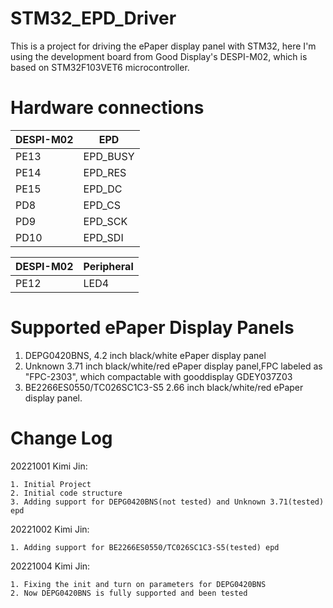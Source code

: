 # STM32_EPD_Driver
This is a project for driving the ePaper display panel with STM32, here I'm using the development board from Good Display's DESPI-M02, which is based on STM32F103VET6 microcontroller. 

# Hardware connections
| DESPI-M02 | EPD |
|----|----|
| PE13 | EPD_BUSY |
| PE14 | EPD_RES |
| PE15 | EPD_DC |
| PD8 | EPD_CS |
| PD9 | EPD_SCK |
| PD10 | EPD_SDI |


| DESPI-M02 | Peripheral |
| ---- | ---- |
| PE12 | LED4 |

# Supported ePaper Display Panels
1. DEPG0420BNS, 4.2 inch black/white ePaper display panel
2. Unknown 3.71 inch black/white/red ePaper display panel,FPC labeled as "FPC-2303", which compactable with gooddisplay GDEY037Z03
3. BE2266ES0550/TC026SC1C3-S5 2.66 inch black/white/red ePaper display panel. 

# Change Log
20221001 Kimi Jin: 

    1. Initial Project
    2. Initial code structure
    3. Adding support for DEPG0420BNS(not tested) and Unknown 3.71(tested) epd
    
20221002 Kimi Jin:

	1. Adding support for BE2266ES0550/TC026SC1C3-S5(tested) epd
	
20221004 Kimi Jin:

	1. Fixing the init and turn on parameters for DEPG0420BNS
	2. Now DEPG0420BNS is fully supported and been tested

